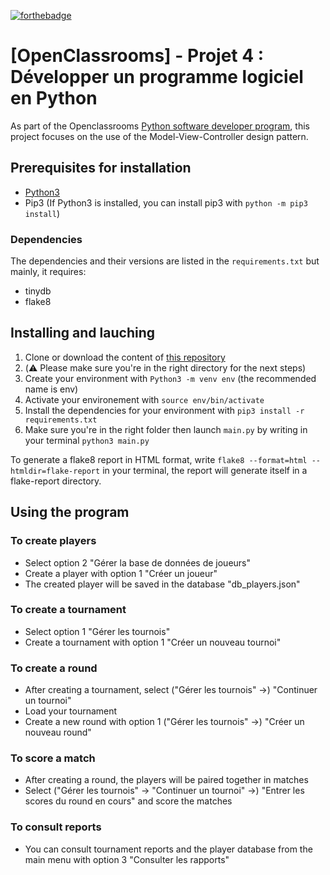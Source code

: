 [![forthebadge](https://forthebadge.com/images/badges/made-with-python.svg)](https://forthebadge.com)

# [OpenClassrooms] - Projet 4 : Développer un programme logiciel en Python

As part of the Openclassrooms [Python software developer program](https://openclassrooms.com/fr/paths/518-developpeur-dapplication-python), this project focuses on the use of the Model-View-Controller design pattern.

## Prerequisites for installation

- [Python3](https://www.python.org/downloads/)
- Pip3 (If Python3 is installed, you can install pip3 with `python -m pip3 install`)

### Dependencies

The dependencies and their versions are listed in the `requirements.txt` but mainly, it requires:

- tinydb
- flake8

## Installing and lauching

1. Clone or download the content of [this repository](https://github.com/Mimi1706/HanNguyen_4_130223)
2. (⚠️ Please make sure you're in the right directory for the next steps)
3. Create your environment with `Python3 -m venv env` (the recommended name is env)
4. Activate your environement with `source env/bin/activate`
5. Install the dependencies for your environment with `pip3 install -r requirements.txt`
6. Make sure you're in the right folder then launch `main.py` by writing in your terminal `python3 main.py`

To generate a flake8 report in HTML format, write `flake8 --format=html --htmldir=flake-report` in your terminal, the report will generate itself in a flake-report directory.

## Using the program

### To create players

- Select option 2 "Gérer la base de données de joueurs"
- Create a player with option 1 "Créer un joueur"
- The created player will be saved in the database "db_players.json"

### To create a tournament

- Select option 1 "Gérer les tournois"
- Create a tournament with option 1 "Créer un nouveau tournoi"

### To create a round

- After creating a tournament, select ("Gérer les tournois" ->) "Continuer un tournoi"
- Load your tournament
- Create a new round with option 1 ("Gérer les tournois" ->) "Créer un nouveau round"

### To score a match

- After creating a round, the players will be paired together in matches
- Select ("Gérer les tournois" -> "Continuer un tournoi" ->) "Entrer les scores du round en cours" and score the matches

### To consult reports

- You can consult tournament reports and the player database from the main menu with option 3 "Consulter les rapports"
